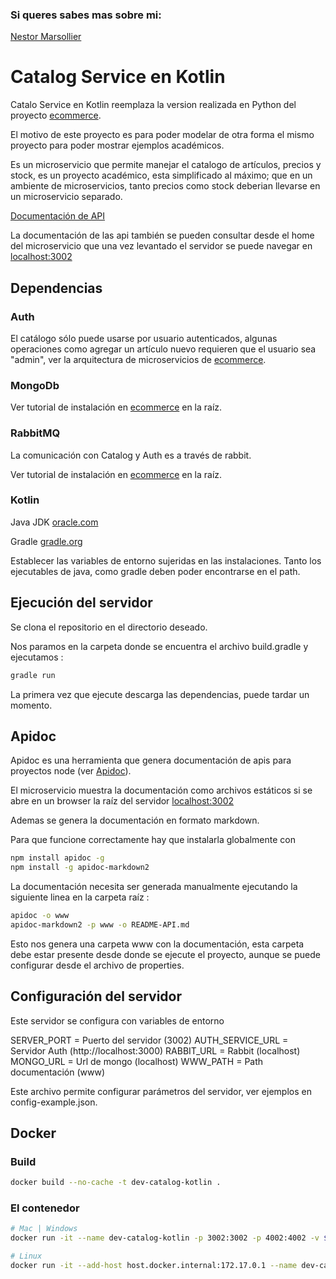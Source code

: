 ### Si queres sabes mas sobre mi:
[Nestor Marsollier](https://github.com/nmarsollier/profile)

# Catalog Service en Kotlin

Catalo Service en Kotlin reemplaza la version realizada en Python del proyecto  [ecommerce](https://github.com/nmarsollier/ecommerce).

El motivo de este proyecto es para poder modelar de otra forma el mismo proyecto para poder mostrar ejemplos académicos.

Es un microservicio que permite manejar el catalogo de artículos, precios y stock, es un proyecto académico, esta simplificado al máximo; que en un ambiente de microservicios, tanto precios como stock deberian llevarse en un microservicio separado.

[Documentación de API](./README-API.md)

La documentación de las api también se pueden consultar desde el home del microservicio
que una vez levantado el servidor se puede navegar en [localhost:3002](http://localhost:3002/)

## Dependencias

### Auth

El catálogo sólo puede usarse por usuario autenticados, algunas operaciones como agregar un artículo nuevo requieren que el usuario sea "admin", ver la arquitectura de microservicios de [ecommerce](https://github.com/nmarsollier/ecommerce).

### MongoDb

Ver tutorial de instalación en [ecommerce](https://github.com/nmarsollier/ecommerce) en la raíz.

### RabbitMQ

La comunicación con Catalog y Auth es a través de rabbit.

Ver tutorial de instalación en [ecommerce](https://github.com/nmarsollier/ecommerce) en la raíz.

### Kotlin

Java JDK [oracle.com](http://www.oracle.com/technetwork/es/java/javase/downloads/index.html)

Gradle [gradle.org](https://gradle.org/install/)

Establecer las variables de entorno sujeridas en las instalaciones.
Tanto los ejecutables de java, como gradle deben poder encontrarse en el path.

## Ejecución del servidor

Se clona el repositorio en el directorio deseado.

Nos paramos en la carpeta donde se encuentra el archivo build.gradle y ejecutamos :
```bash
gradle run
```

La primera vez que ejecute descarga las dependencias, puede tardar un momento.

## Apidoc

Apidoc es una herramienta que genera documentación de apis para proyectos node (ver [Apidoc](http://apidocjs.com/)).

El microservicio muestra la documentación como archivos estáticos si se abre en un browser la raíz del servidor [localhost:3002](http://localhost:3002/)

Ademas se genera la documentación en formato markdown.

Para que funcione correctamente hay que instalarla globalmente con

```bash
npm install apidoc -g
npm install -g apidoc-markdown2
```

La documentación necesita ser generada manualmente ejecutando la siguiente linea en la carpeta raíz :

```bash
apidoc -o www
apidoc-markdown2 -p www -o README-API.md
```

Esto nos genera una carpeta www con la documentación, esta carpeta debe estar presente desde donde se ejecute el proyecto, aunque se puede configurar desde el archivo de properties.

## Configuración del servidor

Este servidor se configura con variables de entorno

SERVER_PORT = Puerto del servidor (3002)
AUTH_SERVICE_URL = Servidor Auth (http://localhost:3000)
RABBIT_URL = Rabbit (localhost)
MONGO_URL = Url de mongo (localhost)
WWW_PATH = Path documentación (www)

Este archivo permite configurar parámetros del servidor, ver ejemplos en config-example.json.


## Docker

### Build

```bash
docker build --no-cache -t dev-catalog-kotlin .
```

### El contenedor

```bash
# Mac | Windows
docker run -it --name dev-catalog-kotlin -p 3002:3002 -p 4002:4002 -v $PWD:/app dev-catalog-kotlin

# Linux
docker run -it --add-host host.docker.internal:172.17.0.1 --name dev-catalog-kotlin -p 3002:3002 -p 4002:4002 -v $PWD:/app dev-catalog-kotlin
```
